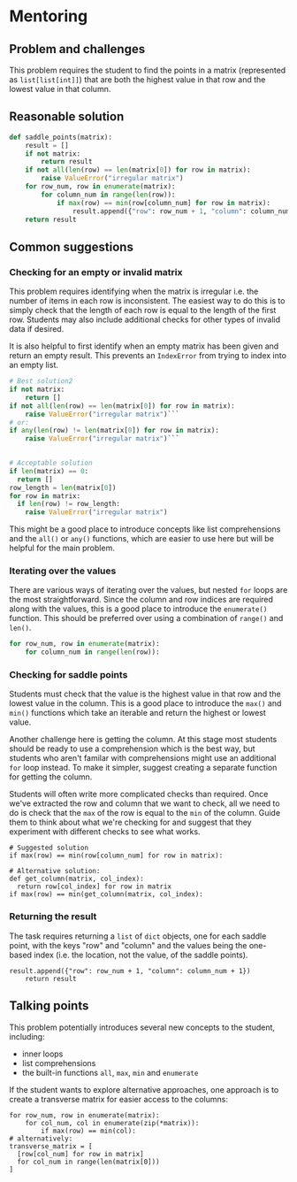 # Mentoring

## Problem and challenges

This problem requires the student to find the points in a matrix (represented as `list[list[int]]`) that are both the highest value in that row and the lowest value in that column.

## Reasonable solution

```python
def saddle_points(matrix):
    result = []
    if not matrix:
        return result
    if not all(len(row) == len(matrix[0]) for row in matrix):
        raise ValueError("irregular matrix")
    for row_num, row in enumerate(matrix):
        for column_num in range(len(row)):
            if max(row) == min(row[column_num] for row in matrix):
                result.append({"row": row_num + 1, "column": column_num + 1})
    return result
```

## Common suggestions

### Checking for an empty or invalid matrix

This problem requires identifying when the matrix is irregular i.e. the number of items in each row is inconsistent. 
The easiest way to do this is to simply check that the length of each row is equal to the length of the first row. 
Students may also include additional checks for other types of invalid data if desired.

It is also helpful to first identify when an empty matrix has been given and return an empty result. 
This prevents an `IndexError` from trying to index into an empty list.

```python
# Best solution2
if not matrix:
    return []
if not all(len(row) == len(matrix[0]) for row in matrix):
    raise ValueError("irregular matrix")```
# or:
if any(len(row) != len(matrix[0]) for row in matrix):
    raise ValueError("irregular matrix")```

        
# Acceptable solution
if len(matrix) == 0:
  return []
row_length = len(matrix[0])
for row in matrix:
  if len(row) != row_length:
    raise ValueError("irregular matrix")
 ```

This might be a good place to introduce concepts like list comprehensions and the `all()` or `any()` functions, which are easier to use here but will be helpful for the main problem.

### Iterating over the values

There are various ways of iterating over the values, but nested `for` loops are the most straightforward. 
Since the column and row indices are required along with the values, this is a good place to introduce the `enumerate()` function. 
This should be preferred over using a combination of `range()` and `len()`.

```python
for row_num, row in enumerate(matrix):
    for column_num in range(len(row)):
```

### Checking for saddle points

Students must check that the value is the highest value in that row and the lowest value in the column. 
This is a good place to introduce the `max()` and `min()` functions which take an iterable and return the highest or lowest value.

Another challenge here is getting the column. 
At this stage most students should be ready to use a comprehension which is the best way, but students who aren't familar with comprehensions might use an additional `for` loop instead. 
To make it simpler, suggest creating a separate function for getting the column. 

Students will often write more complicated checks than required. 
Once we've extracted the row and column that we want to check, all we need to do is check that the `max` of the row is equal to the `min` of the column. 
Guide them to think about what we're checking for and suggest that they experiment with different checks to see what works.

```
# Suggested solution
if max(row) == min(row[column_num] for row in matrix):

# Alternative solution:
def get_column(matrix, col_index):
  return row[col_index] for row in matrix
if max(row) == min(get_column(matrix, col_index):
```

### Returning the result

The task requires returning a `list` of `dict` objects, one for each saddle point, with the keys "row" and "column" and the values being the one-based index (i.e. the location, not the value, of the saddle points).

```
result.append({"row": row_num + 1, "column": column_num + 1})
    return result
```

## Talking points

This problem potentially introduces several new concepts to the student, including:
- inner loops
- list comprehensions
- the built-in functions `all`, `max`, `min` and `enumerate`

If the student wants to explore alternative approaches, one approach is to create a transverse matrix for easier access to the columns:

```
for row_num, row in enumerate(matrix):
    for col_num, col in enumerate(zip(*matrix)):
        if max(row) == min(col):
# alternatively:
transverse_matrix = [
  [row[col_num] for row in matrix] 
  for col_num in range(len(matrix[0]))
]
```
